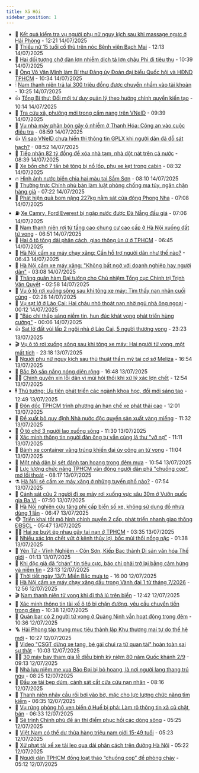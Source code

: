 ```yaml
---
title: Xã Hội
sidebar_position: 1
---
```


<!-- dantri-xa-hoi:START -->
- 🫣 [Kết quả kiểm tra vụ người phụ nữ nguy kịch sau khi massage ngực ở Hải Phòng](https://dantri.com.vn/xa-hoi/ket-qua-kiem-tra-vu-nguoi-phu-nu-nguy-kich-sau-khi-massage-nguc-o-hai-phong-20250714183023643.htm) - 12:21 14/07/2025
- 💼 [Thiếu nữ 15 tuổi cố thủ trên nóc Bệnh viện Bạch Mai](https://dantri.com.vn/xa-hoi/thieu-nu-15-tuoi-co-thu-tren-noc-benh-vien-bach-mai-20250714190901874.htm) - 12:13 14/07/2025
- 🎊 [Hai đối tượng chở đàn lợn nhiễm dịch tả lợn châu Phi đi tiêu thụ](https://dantri.com.vn/xa-hoi/hai-doi-tuong-cho-dan-lon-nhiem-dich-ta-lon-chau-phi-di-tieu-thu-20250714164238186.htm) - 10:39 14/07/2025
- 🙉 [Ông Võ Văn Minh làm Bí thư Đảng ủy Đoàn đại biểu Quốc hội và HĐND TPHCM](https://dantri.com.vn/xa-hoi/ong-vo-van-minh-lam-bi-thu-dang-uy-doan-dai-bieu-quoc-hoi-va-hdnd-tphcm-20250714164228402.htm) - 10:34 14/07/2025
- 🕯 [Nam thanh niên trả lại 300 triệu đồng được chuyển nhầm vào tài khoản](https://dantri.com.vn/xa-hoi/nam-thanh-nien-tra-lai-300-trieu-dong-duoc-chuyen-nham-vao-tai-khoan-20250714170657197.htm) - 10:25 14/07/2025
- 👍 [Tổng Bí thư: Đổi mới tư duy quản lý theo hướng chính quyền kiến tạo](https://dantri.com.vn/xa-hoi/tong-bi-thu-doi-moi-tu-duy-quan-ly-theo-huong-chinh-quyen-kien-tao-20250714171411760.htm) - 10:14 14/07/2025
- 🤖 [Tra cứu xã, phường mới trong cẩm nang trên VNeID](https://dantri.com.vn/xa-hoi/tra-cuu-xa-phuong-moi-trong-cam-nang-tren-vneid-20250714161454102.htm) - 09:39 14/07/2025
- 🙉 [Vụ nhà máy phân bón gây ô nhiễm ở Thanh Hóa: Công an vào cuộc điều tra](https://dantri.com.vn/xa-hoi/vu-nha-may-phan-bon-gay-o-nhiem-o-thanh-hoa-cong-an-vao-cuoc-dieu-tra-20250714133325069.htm) - 08:59 14/07/2025
- 👍 [Vì sao VNeID chưa hiển thị thông tin GPLX khi người dân đã đỗ sát hạch?](https://dantri.com.vn/xa-hoi/vi-sao-vneid-chua-hien-thi-thong-tin-gplx-khi-nguoi-dan-da-do-sat-hach-20250714153054177.htm) - 08:52 14/07/2025
- 🗽 [Tiếp nhận 82 tỷ đồng để xóa nhà tạm, nhà dột nát trên cả nước](https://dantri.com.vn/xa-hoi/tiep-nhan-82-ty-dong-de-xoa-nha-tam-nha-dot-nat-tren-ca-nuoc-20250714152323259.htm) - 08:39 14/07/2025
- 🗽 [Xe bồn chở 7 tấn bê tông bị nổ lốp, phụ xe kẹt trong cabin](https://dantri.com.vn/xa-hoi/xe-bon-cho-7-tan-be-tong-bi-no-lop-phu-xe-ket-trong-cabin-20250714144339194.htm) - 08:32 14/07/2025
- 🔥 [Hình ảnh nước biển chia hai màu tại Sầm Sơn](https://dantri.com.vn/xa-hoi/hinh-anh-nuoc-bien-chia-hai-mau-tai-sam-son-20250714144533863.htm) - 08:10 14/07/2025
- 🦒 [Thường trực Chính phủ bàn làm luật phòng chống ma túy, ngăn chặn hàng giả](https://dantri.com.vn/xa-hoi/thuong-truc-chinh-phu-ban-lam-luat-phong-chong-ma-tuy-ngan-chan-hang-gia-20250714141833960.htm) - 07:22 14/07/2025
- 🧐 [Phát hiện quả bom nặng 227kg nằm sát cửa động Phong Nha](https://dantri.com.vn/xa-hoi/phat-hien-qua-bom-nang-227kg-nam-sat-cua-dong-phong-nha-20250714092706317.htm) - 07:08 14/07/2025
- ⛽️ [Xe Camry, Ford Everest bị ngập nước được Đà Nẵng đấu giá](https://dantri.com.vn/xa-hoi/xe-camry-ford-everest-bi-ngap-nuoc-duoc-da-nang-dau-gia-20250714095401919.htm) - 07:06 14/07/2025
- 🚀 [Nam thanh niên rơi từ tầng cao chung cư cao cấp ở Hà Nội xuống đất tử vong](https://dantri.com.vn/xa-hoi/nam-thanh-nien-roi-tu-tang-cao-chung-cu-cao-cap-o-ha-noi-xuong-dat-tu-vong-20250714130328969.htm) - 06:51 14/07/2025
- 🦒 [Hai ô tô tông dải phân cách, giao thông ùn ứ ở TPHCM](https://dantri.com.vn/xa-hoi/hai-o-to-tong-dai-phan-cach-giao-thong-un-u-o-tphcm-20250714131602539.htm) - 06:45 14/07/2025
- 🦅 [Hà Nội cấm xe máy chạy xăng: Cần hỗ trợ người dân như thế nào?](https://dantri.com.vn/xa-hoi/ha-noi-cam-xe-may-chay-xang-can-ho-tro-nguoi-dan-nhu-the-nao-20250714123032520.htm) - 06:43 14/07/2025
- 🚀 [Hà Nội cấm xe máy xăng: &quot;Không bất ngờ với doanh nghiệp hay người dân&quot;](https://dantri.com.vn/xa-hoi/ha-noi-cam-xe-may-xang-khong-bat-ngo-voi-doanh-nghiep-hay-nguoi-dan-20250714100251018.htm) - 03:08 14/07/2025
- 🦅 [Thăng quân hàm Đại tướng cho Chủ nhiệm Tổng cục Chính trị Trịnh Văn Quyết](https://dantri.com.vn/xa-hoi/thang-quan-ham-dai-tuong-cho-chu-nhiem-tong-cuc-chinh-tri-trinh-van-quyet-20250714095548456.htm) - 02:58 14/07/2025
- 🤠 [Vụ ô tô rơi xuống sông sau khi tông xe máy: Tìm thấy nạn nhân cuối cùng](https://dantri.com.vn/xa-hoi/vu-o-to-roi-xuong-song-sau-khi-tong-xe-may-tim-thay-nan-nhan-cuoi-cung-20250714071140593.htm) - 02:28 14/07/2025
- 💄 [Vụ sạt lở ở Lào Cai: Hai cháu nhỏ thoát nạn nhờ ngủ nhà ông ngoại](https://dantri.com.vn/xa-hoi/vu-sat-lo-o-lao-cai-hai-chau-nho-thoat-nan-nho-ngu-nha-ong-ngoai-20250714065848099.htm) - 00:12 14/07/2025
- 🥷 [&quot;Báo chí thắp sáng niềm tin, hun đúc khát vọng phát triển hùng cường&quot;](https://dantri.com.vn/xa-hoi/bao-chi-thap-sang-niem-tin-hun-duc-khat-vong-phat-trien-hung-cuong-20250625212333669.htm) - 00:06 14/07/2025
- 👍 [Sạt lở đất vùi lấp 2 ngôi nhà ở Lào Cai, 5 người thương vong](https://dantri.com.vn/xa-hoi/sat-lo-dat-vui-lap-2-ngoi-nha-o-lao-cai-5-nguoi-thuong-vong-20250714061740121.htm) - 23:23 13/07/2025
- 🎬 [Vụ ô tô rơi xuống sông sau khi tông xe máy: Hai người tử vong, một mất tích](https://dantri.com.vn/xa-hoi/vu-o-to-roi-xuong-song-sau-khi-tong-xe-may-hai-nguoi-tu-vong-mot-mat-tich-20250713235730787.htm) - 23:18 13/07/2025
- 🦒 [Người phụ nữ nguy kịch sau thủ thuật thẩm mỹ tại cơ sở Meliza](https://dantri.com.vn/xa-hoi/nguoi-phu-nu-nguy-kich-sau-thu-thuat-tham-my-tai-co-so-meliza-20250713214923552.htm) - 16:54 13/07/2025
- 🌊 [Bắc Bộ sắp nắng nóng diện rộng](https://dantri.com.vn/xa-hoi/bac-bo-sap-nang-nong-dien-rong-20250713231356498.htm) - 16:48 13/07/2025
- 🧑‍💻 [Chính quyền xin lỗi dân vì mùi hôi thối khi xử lý xác lợn chết](https://dantri.com.vn/xa-hoi/chinh-quyen-xin-loi-dan-vi-mui-hoi-thoi-khi-xu-ly-xac-lon-chet-20250713183551771.htm) - 12:54 13/07/2025
- 🕴 [Thủ tướng: Ưu tiên phát triển các ngành khoa học, đổi mới sáng tạo](https://dantri.com.vn/xa-hoi/thu-tuong-uu-tien-phat-trien-cac-nganh-khoa-hoc-doi-moi-sang-tao-20250713193037363.htm) - 12:49 13/07/2025
- 🤔 [Đôn đốc TPHCM trình phương án hạn chế xe phát thải cao](https://dantri.com.vn/xa-hoi/don-doc-tphcm-trinh-phuong-an-han-che-xe-phat-thai-cao-20250713180551692.htm) - 12:01 13/07/2025
- 💄 [Đề xuất bỏ quy định Nhà nước độc quyền sản xuất vàng miếng](https://dantri.com.vn/xa-hoi/de-xuat-bo-quy-dinh-nha-nuoc-doc-quyen-san-xuat-vang-mieng-20250713182921026.htm) - 11:32 13/07/2025
- 🧠 [Ô tô chở 3 người lao xuống sông](https://dantri.com.vn/xa-hoi/o-to-cho-3-nguoi-lao-xuong-song-20250713181126464.htm) - 11:30 13/07/2025
- 🦣 [Xác minh thông tin người đàn ông tự vẫn cùng lá thư &quot;vỡ nợ”](https://dantri.com.vn/xa-hoi/xac-minh-thong-tin-nguoi-dan-ong-tu-van-cung-la-thu-vo-no-20250713155617590.htm) - 11:11 13/07/2025
- 💫 [Bánh xe container văng trúng khiến đại úy công an tử vong](https://dantri.com.vn/xa-hoi/banh-xe-container-vang-trung-khien-dai-uy-cong-an-tu-vong-20250713154125960.htm) - 11:04 13/07/2025
- 🚀 [Một nhà dân bị sét đánh tan hoang trong đêm mưa](https://dantri.com.vn/xa-hoi/mot-nha-dan-bi-set-danh-tan-hoang-trong-dem-mua-20250713172735476.htm) - 10:54 13/07/2025
- 🤔 [Lực lượng chức năng TPHCM vận động người dân phá &quot;chuồng cọp&quot;, mở lối thoát](https://dantri.com.vn/xa-hoi/luc-luong-chuc-nang-tphcm-van-dong-nguoi-dan-pha-chuong-cop-mo-loi-thoat-20250713133545684.htm) - 08:17 13/07/2025
- ⚗️ [Hà Nội sẽ cấm xe máy xăng ở những tuyến phố nào?](https://dantri.com.vn/xa-hoi/ha-noi-se-cam-xe-may-xang-o-nhung-tuyen-pho-nao-20250713144911325.htm) - 07:54 13/07/2025
- 🫶 [Cảnh sát cứu 2 người đi xe máy rơi xuống vực sâu 30m ở Vườn quốc gia Ba Vì](https://dantri.com.vn/xa-hoi/canh-sat-cuu-2-nguoi-di-xe-may-roi-xuong-vuc-sau-30m-o-vuon-quoc-gia-ba-vi-20250713144629758.htm) - 07:50 13/07/2025
- 🌮 [Hà Nội nghiên cứu tăng phí cấp biển số xe, không sử dụng đồ nhựa dùng 1 lần](https://dantri.com.vn/xa-hoi/ha-noi-nghien-cuu-tang-phi-cap-bien-so-xe-khong-su-dung-do-nhua-dung-1-lan-20250713134314174.htm) - 06:47 13/07/2025
- 🐵 [Triển khai tốt mô hình chính quyền 2 cấp, phát triển nhanh giao thông ĐBSCL](https://dantri.com.vn/noi-vu/trien-khai-tot-mo-hinh-chinh-quyen-2-cap-phat-trien-nhanh-giao-thong-dbscl-20250713113410344.htm) - 05:47 13/07/2025
- 🧑‍🏫 [Hai xe buýt ép nhau gây tai nạn ở TPHCM](https://dantri.com.vn/xa-hoi/hai-xe-buyt-ep-nhau-gay-tai-nan-o-tphcm-20250713102411534.htm) - 03:35 13/07/2025
- 💫 [Nhiều xác lợn chết vứt ở kênh thủy lợi, bốc mùi thối nồng nặc](https://dantri.com.vn/xa-hoi/nhieu-xac-lon-chet-vut-o-kenh-thuy-loi-boc-mui-thoi-nong-nac-20250712192549709.htm) - 01:38 13/07/2025
- 🦩 [Yên Tử - Vĩnh Nghiêm - Côn Sơn, Kiếp Bạc thành Di sản văn hóa Thế giới](https://dantri.com.vn/xa-hoi/yen-tu-vinh-nghiem-con-son-kiep-bac-thanh-di-san-van-hoa-the-gioi-20250713072623642.htm) - 01:13 13/07/2025
- 🦄 [Khi độc giả đã “chán” tin tiêu cực, báo chí phải trở lại bằng cảm hứng và niềm tin](https://dantri.com.vn/xa-hoi/khi-doc-gia-da-chan-tin-tieu-cuc-bao-chi-phai-tro-lai-bang-cam-hung-va-niem-tin-20250615000759409.htm) - 23:13 12/07/2025
- 💂 [Thời tiết ngày 13/7: Miền Bắc mưa to](https://dantri.com.vn/xa-hoi/thoi-tiet-ngay-137-mien-bac-mua-to-20250712221741853.htm) - 16:00 12/07/2025
- 💄 [Hà Nội cấm xe máy chạy xăng dầu trong Vành đai 1 từ tháng 7/2026](https://dantri.com.vn/xa-hoi/ha-noi-cam-xe-may-chay-xang-dau-trong-vanh-dai-1-tu-thang-72026-20250712195103631.htm) - 12:56 12/07/2025
- 🎬 [Nam thanh niên tử vong khi đi thả lú trên biển](https://dantri.com.vn/xa-hoi/nam-thanh-nien-tu-vong-khi-di-tha-lu-tren-bien-20250712181807580.htm) - 12:42 12/07/2025
- 👀 [Xác minh thông tin tài xế ô tô bị chặn đường, yêu cầu chuyển tiền trong đêm](https://dantri.com.vn/xa-hoi/xac-minh-thong-tin-tai-xe-o-to-bi-chan-duong-yeu-cau-chuyen-tien-trong-dem-20250712173330016.htm) - 10:38 12/07/2025
- 💃 [Quán bar có 2 người tử vong ở Quảng Ninh vẫn hoạt động trong đêm](https://dantri.com.vn/xa-hoi/quan-bar-co-2-nguoi-tu-vong-o-quang-ninh-van-hoat-dong-trong-dem-20250712172907490.htm) - 10:36 12/07/2025
- 🪜 [Hải Phòng tập trung mục tiêu thành lập Khu thương mại tự do thế hệ mới](https://dantri.com.vn/xa-hoi/hai-phong-tap-trung-muc-tieu-thanh-lap-khu-thuong-mai-tu-do-the-he-moi-20250712172741464.htm) - 10:27 12/07/2025
- 📝 [Video &quot;CSGT dừng xe tang, bé gái chui ra từ quan tài&quot; hoàn toàn sai sự thật](https://dantri.com.vn/xa-hoi/video-csgt-dung-xe-tang-be-gai-chui-ra-tu-quan-tai-hoan-toan-sai-su-that-20250712164830416.htm) - 10:03 12/07/2025
- 🧑‍💻 [30 máy bay tham gia lễ diễu binh kỷ niệm 80 năm Quốc khánh 2/9](https://dantri.com.vn/xa-hoi/30-may-bay-tham-gia-le-dieu-binh-ky-niem-80-nam-quoc-khanh-29-20250712160412329.htm) - 09:13 12/07/2025
- 👺 [Nhà lưu niệm mẹ vua Bảo Đại bị bỏ hoang, là nơi người lang thang trú ngụ](https://dantri.com.vn/xa-hoi/nha-luu-niem-me-vua-bao-dai-bi-bo-hoang-la-noi-nguoi-lang-thang-tru-ngu-20250712104402162.htm) - 08:25 12/07/2025
- 🌮 [Đầu xe tải bẹp dúm, cảnh sát cắt cửa cứu nạn nhân](https://dantri.com.vn/xa-hoi/dau-xe-tai-bep-dum-canh-sat-cat-cua-cuu-nan-nhan-20250712135732132.htm) - 08:16 12/07/2025
- 🤭 [Thanh niên nhảy cầu rồi bơi vào bờ, mặc cho lực lượng chức năng tìm kiếm](https://dantri.com.vn/xa-hoi/thanh-nien-nhay-cau-roi-boi-vao-bo-mac-cho-luc-luong-chuc-nang-tim-kiem-20250712133210585.htm) - 06:35 12/07/2025
- 💪 [Vụ rừng phòng hộ ven biển ở Huế bị phá: Làm rõ thông tin xã cũ chặt, bán](https://dantri.com.vn/xa-hoi/vu-rung-phong-ho-ven-bien-o-hue-bi-pha-lam-ro-thong-tin-xa-cu-chat-ban-20250712115652510.htm) - 06:33 12/07/2025
- 🧰 [Sẽ trình Chính phủ đề án thí điểm phục hồi các dòng sông](https://dantri.com.vn/xa-hoi/se-trinh-chinh-phu-de-an-thi-diem-phuc-hoi-cac-dong-song-20250712110756551.htm) - 05:25 12/07/2025
- 🤡 [Việt Nam có thể dư thừa hàng triệu nam giới 15-49 tuổi](https://dantri.com.vn/xa-hoi/viet-nam-co-the-du-thua-hang-trieu-nam-gioi-15-49-tuoi-20250712104452625.htm) - 05:23 12/07/2025
- 🦆 [Xử phạt tài xế xe tải leo qua dải phân cách trên đường Hà Nội](https://dantri.com.vn/xa-hoi/xu-phat-tai-xe-xe-tai-leo-qua-dai-phan-cach-tren-duong-ha-noi-20250712113355683.htm) - 05:22 12/07/2025
- 🦍 [Người dân TPHCM đồng loạt tháo “chuồng cọp” để phòng cháy](https://dantri.com.vn/xa-hoi/nguoi-dan-tphcm-dong-loat-thao-chuong-cop-de-phong-chay-20250712112140016.htm) - 05:12 12/07/2025<!-- dantri-xa-hoi:END -->
